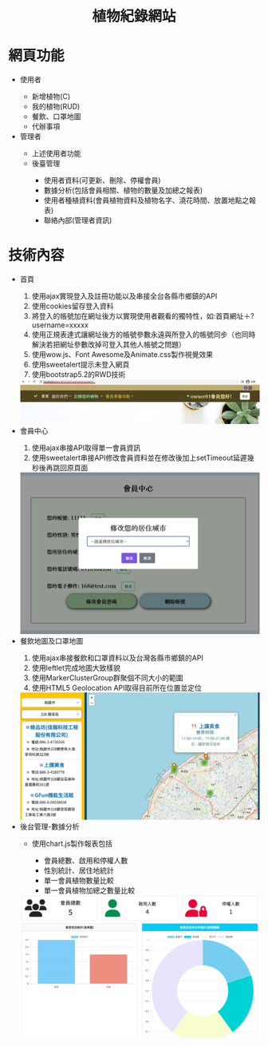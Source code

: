 <h1><p align="center">植物紀錄網站</p></h1>
    <h1>網頁功能</h1>
    <ul>
        <li>使用者</li>
        <ul>
            <li>新增植物(C)</li>
            <li>我的植物(RUD)</li>
            <li>餐飲、口罩地圖</li>
            <li>代辦事項</li>
        </ul>
        <li>管理者</li>
        <ul>
            <li>上述使用者功能</li>
            <li>後臺管理</li>
            <ul>
                <li>使用者資料(可更新、刪除、停權會員)</li>
                <li>數據分析(包括會員相關、植物的數量及加總之報表)</li>
                <li>使用者種植資料(會員植物資料及植物名字、澆花時間、放置地點之報表)</li>
                <li>聯絡內部(管理者資訊)</li>
            </ul>
        </ul>
    </ul>
   <h1>技術內容</h1>
    <ul>
        <li>首頁</li>
        <ol>
            <li>使用ajax實現登入及註冊功能以及串接全台各縣市鄉鎮的API</li>
            <li>使用cookies留存登入資料</li>
            <li>將登入的帳號加在網址後方以實現使用者觀看的獨特性，如:首頁網址＋?username=xxxxx</li>
            <li>使用正規表達式讓網址後方的帳號參數永遠與所登入的帳號同步（也同時解決若把網址參數改掉可登入其他人帳號之問題）</li>
            <li>使用wow.js、Font Awesome及Animate.css製作視覺效果</li>
            <li>使用sweetalert提示未登入網頁</li>
            <li>使用bootstrap5.2的RWD技術</li>
        </ol>
        <img src="imgs/main.jpg" alt="">
        <li>會員中心</li>
        <ol>
            <li>使用ajax串接API取得單一會員資訊</li>
            <li>使用sweetalert串接API修改會員資料並在修改後加上setTimeout延遲幾秒後再跳回原頁面</li>
        </ol>
        <img src="imgs/member_center.jpg" alt="">
        <li>餐飲地圖及口罩地圖</li>
        <ol>
            <li>使用ajax串接餐飲和口罩資料以及台灣各縣市鄉鎮的API</li>
            <li>使用leftlet完成地圖大致樣貌</li>
            <li>使用MarkerClusterGroup群聚個不同大小的範圍</li>
            <li>使用HTML5 Geolocation API取得目前所在位置並定位</li>
        </ol>
        <img src="imgs/restaurantmap.jpg" alt="">
        <li>後台管理-數據分析</li>
        <ul>
            <li>使用chart.js製作報表包括</li>
            <ul>
                <li>會員總數、啟用和停權人數</li>
                <li>性別統計、居住地統計</li>
                <li>單一會員植物數量比較</li>
                <li>單一會員植物加總之數量比較</li>
            </ul>
        </ul>
        <img src="imgs/userdata.jpg" alt="">
    </ul>

